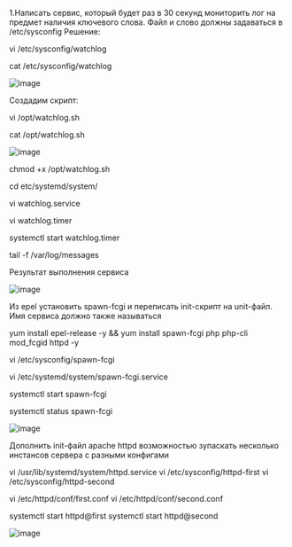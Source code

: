 1.Написать сервис, который будет раз в 30 секунд мониторить лог на предмет наличия ключевого слова. Файл и слово должны задаваться в /etc/sysconfig
Решение:

vi /etc/sysconfig/watchlog

cat /etc/sysconfig/watchlog

![image](https://github.com/DoKWhat/OTUS/assets/44500660/a044c75c-959b-451f-920a-456a05f80de7)

Создадим скрипт:

vi /opt/watchlog.sh

cat /opt/watchlog.sh

![image](https://github.com/DoKWhat/OTUS/assets/44500660/052e919a-19b8-4e99-9525-41136d8ca95e)

chmod +x /opt/watchlog.sh

cd etc/systemd/system/

vi watchlog.service

vi watchlog.timer

systemctl start watchlog.timer

tail -f /var/log/messages

Результат выполнения сервиса

![image](https://github.com/DoKWhat/OTUS/assets/44500660/1f9513b6-30b3-46d8-9448-82fd7b40c334)


Из epel установить spawn-fcgi и переписать init-скрипт на unit-файл. Имя сервиса должно также называться

yum install epel-release -y && yum install spawn-fcgi php php-cli mod_fcgid httpd -y

vi /etc/sysconfig/spawn-fcgi

vi /etc/systemd/system/spawn-fcgi.service

systemctl start spawn-fcgi

systemctl status spawn-fcgi

![image](https://github.com/DoKWhat/OTUS/assets/44500660/e2ed0eed-38b2-448c-b21e-4054a430d88d)


Дополнить init-файл apache httpd возможностью зупаскать несколько инстансов сервера с разными конфигами

vi /usr/lib/systemd/system/httpd.service
vi /etc/sysconfig/httpd-first
vi /etc/sysconfig/httpd-second

vi /etc/httpd/conf/first.conf
vi /etc/httpd/conf/second.conf

systemctl start httpd@first
systemctl start httpd@second

![image](https://github.com/DoKWhat/OTUS/assets/44500660/e71e1608-10b6-4806-8c65-081fc010292c)
